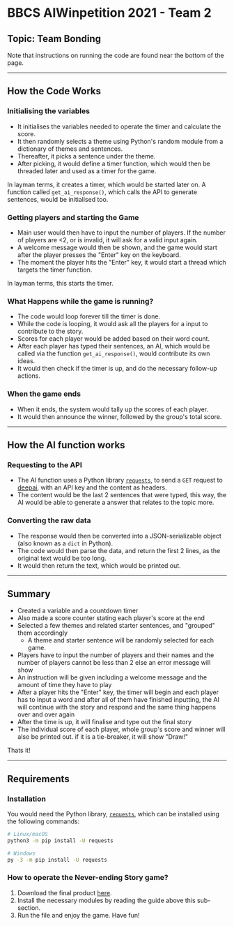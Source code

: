 # BBCS AIWinpetition 2021 - Team 2

## **Topic**: Team Bonding
Note that instructions on running the code are found near the bottom of the page.

---
## How the Code Works

### Initialising the variables
- It initialises the variables needed to operate the timer and calculate the score.
- It then randomly selects a theme using Python's random module from a dictionary of themes and sentences.
- Thereafter, it picks a sentence under the theme.
- After picking, it would define a timer function, which would then be threaded later and used as a timer for the game.

In layman terms, it creates a timer, which would be started later on.
A function called ``get_ai_response()``, which calls the API to generate sentences, would be initialised too.

### Getting players and starting the Game
- Main user would then have to input the number of players. If the number of players are <2, or is invalid, it will ask for a valid input again.
- A welcome message would then be shown, and the game would start after the player presses the "Enter" key on the keyboard.
- The moment the player hits the "Enter" key, it would start a thread which targets the timer function.

In layman terms, this starts the timer.

### What Happens while the game is running?
- The code would loop forever till the timer is done.
- While the code is looping, it would ask all the players for a input to contribute to the story.
- Scores for each player would be added based on their word count.
- After each player has typed their sentences, an AI, which would be called via the function ``get_ai_response()``, would contribute its own ideas.
- It would then check if the timer is up, and do the necessary follow-up actions.

### When the game ends
- When it ends, the system would tally up the scores of each player.
- It would then announce the winner, followed by the group's total score.

---
## How the AI function works

### Requesting to the API
- The AI function uses a Python library [``requests``](https://pypi.org/project/requests/), to send a ``GET`` request to [deepai](https://api.deepai.org/api/text-generator), with an API key and the content as headers.
- The content would be the last 2 sentences that were typed, this way, the AI would be able to generate a answer that relates to the topic more.

### Converting the raw data
- The response would then be converted into a JSON-serializable object (also known as a ``dict`` in Python).
- The code would then parse the data, and return the first 2 lines, as the original text would be too long.
- It would then return the text, which would be printed out.

---
## Summary

- Created a variable and a countdown timer
- Also made a score counter stating each player's score at the end
- Selected a few themes and related starter sentences, and "grouped" them accordingly
    - A theme and starter sentence will be randomly selected for each game.
- Players have to input the number of players and their names and the number of players cannot be less than 2 else an error message will show
- An instruction will be given including a welcome message and the amount of time they have to play
- After a player hits the "Enter" key, the timer will begin and each player has to input a word and after all of them have finished inputting, the AI will continue with the story and respond and the same thing happens over and over again
- After the time is up, it will finalise and type out the final story
- The individual score of each player, whole group's score and winner will also be printed out. if it is a tie-breaker, it will show "Draw!"

Thats it!

---
## Requirements

### Installation
You would need the Python library, [``requests``](https://pypi.org/project/requests/), which can be installed using the following commands:

```sh
# Linux/macOS
python3 -m pip install -U requests

# Windows
py -3 -m pip install -U requests
```

### How to operate the Never-ending Story game?
1. Download the final product [here](https://github.com/junjayng1508/bbcs-AIWinpetition2021-team2/blob/master/prototype/final.py).
2. Install the necessary modules by reading the guide above this sub-section.
3. Run the file and enjoy the game. Have fun!

